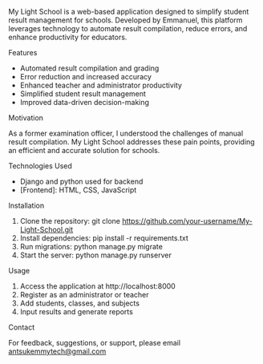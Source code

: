 My Light School is a web-based application designed to simplify student result management for schools. Developed by Emmanuel, this platform leverages technology to automate result compilation, reduce errors, and enhance productivity for educators.

Features

- Automated result compilation and grading
- Error reduction and increased accuracy
- Enhanced teacher and administrator productivity
- Simplified student result management
- Improved data-driven decision-making

Motivation

As a former examination officer, I understood the challenges of manual result compilation. My Light School addresses these pain points, providing an efficient and accurate solution for schools.

Technologies Used
- Django and python used for backend
- [Frontend]: HTML, CSS, JavaScript

Installation

1. Clone the repository: git clone https://github.com/your-username/My-Light-School.git
2. Install dependencies: pip install -r requirements.txt
3. Run migrations: python manage.py migrate
4. Start the server: python manage.py runserver

Usage

1. Access the application at http://localhost:8000
2. Register as an administrator or teacher
3. Add students, classes, and subjects
4. Input results and generate reports

Contact

For feedback, suggestions, or support, please email antsukemmytech@gmail.com 
